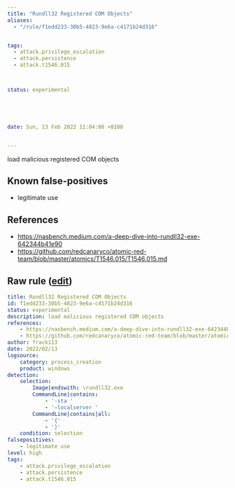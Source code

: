 ```yaml
---
title: "Rundll32 Registered COM Objects"
aliases:
  - "/rule/f1edd233-30b5-4823-9e6a-c4171b24d316"


tags:
  - attack.privilege_escalation
  - attack.persistence
  - attack.t1546.015



status: experimental





date: Sun, 13 Feb 2022 11:04:00 +0100


---
```


load malicious registered COM objects

<!--more-->


## Known false-positives

* legitimate use



## References

* https://nasbench.medium.com/a-deep-dive-into-rundll32-exe-642344b41e90
* https://github.com/redcanaryco/atomic-red-team/blob/master/atomics/T1546.015/T1546.015.md


## Raw rule ([edit](https://github.com/SigmaHQ/sigma/edit/master/rules/windows/process_creation/proc_creation_win_rundll32_registered_com_objects.yml))
```yaml
title: Rundll32 Registered COM Objects
id: f1edd233-30b5-4823-9e6a-c4171b24d316
status: experimental
description: load malicious registered COM objects 
references:
    - https://nasbench.medium.com/a-deep-dive-into-rundll32-exe-642344b41e90
    - https://github.com/redcanaryco/atomic-red-team/blob/master/atomics/T1546.015/T1546.015.md
author: frack113
date: 2022/02/13
logsource:
    category: process_creation
    product: windows
detection:
    selection:
        Image|endswith: \rundll32.exe
        CommandLine|contains:
            - '-sta '
            - '–localserver '
        CommandLine|contains|all:
            - '{'
            - '}'
    condition: selection
falsepositives:
    - legitimate use
level: high
tags:
    - attack.privilege_escalation
    - attack.persistence
    - attack.t1546.015

```
